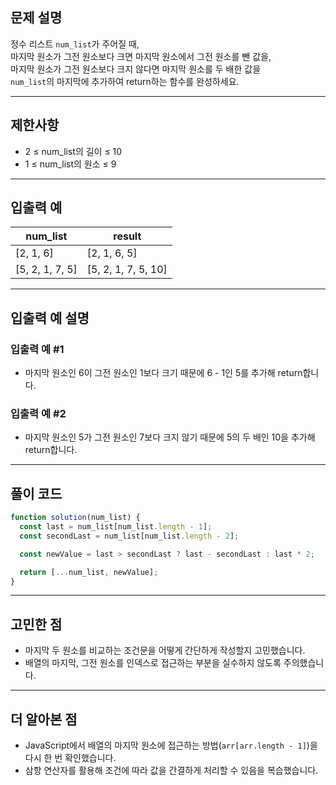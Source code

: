 ## 문제 설명

정수 리스트 `num_list`가 주어질 때,  
마지막 원소가 그전 원소보다 크면 마지막 원소에서 그전 원소를 뺀 값을,  
마지막 원소가 그전 원소보다 크지 않다면 마지막 원소를 두 배한 값을  
`num_list`의 마지막에 추가하여 return하는 함수를 완성하세요.

---

## 제한사항

- 2 ≤ num_list의 길이 ≤ 10
- 1 ≤ num_list의 원소 ≤ 9

---

## 입출력 예

| num_list        | result              |
| --------------- | ------------------- |
| [2, 1, 6]       | [2, 1, 6, 5]        |
| [5, 2, 1, 7, 5] | [5, 2, 1, 7, 5, 10] |

---

## 입출력 예 설명

### 입출력 예 #1

- 마지막 원소인 6이 그전 원소인 1보다 크기 때문에 6 - 1인 5를 추가해 return합니다.

### 입출력 예 #2

- 마지막 원소인 5가 그전 원소인 7보다 크지 않기 때문에 5의 두 배인 10을 추가해 return합니다.

---

## 풀이 코드

```javascript
function solution(num_list) {
  const last = num_list[num_list.length - 1];
  const secondLast = num_list[num_list.length - 2];

  const newValue = last > secondLast ? last - secondLast : last * 2;

  return [...num_list, newValue];
}
```

---

## 고민한 점

- 마지막 두 원소를 비교하는 조건문을 어떻게 간단하게 작성할지 고민했습니다.
- 배열의 마지막, 그전 원소를 인덱스로 접근하는 부분을 실수하지 않도록 주의했습니다.

---

## 더 알아본 점

- JavaScript에서 배열의 마지막 원소에 접근하는 방법(`arr[arr.length - 1]`)을 다시 한 번 확인했습니다.
- 삼항 연산자를 활용해 조건에 따라 값을 간결하게 처리할 수 있음을 복습했습니다.
